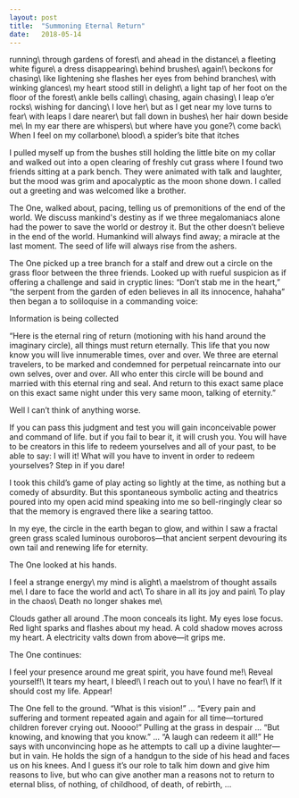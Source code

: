 ```yaml
---
layout: post
title:  "Summoning Eternal Return"
date:   2018-05-14
---
```


running\\
through gardens of forest\\
and ahead in the distance\\
a fleeting white figure\\
a dress disappearing\\
behind brushes\\
again!\\
beckons for chasing\\
like lightening she flashes her eyes from behind branches\\
with winking glances\\
my heart stood still in delight\\
a light tap of her foot on the floor of the forest\\
ankle bells calling\\
chasing, again chasing\\
I leap o’er rocks\\
wishing for dancing\\
I love her\\
but as I get near my love turns to fear\\
with leaps I dare nearer\\
but fall down in bushes\\
her hair down beside me\\
In my ear there are whispers\\
but where have you gone?\\
come back\\
When I feel on my collarbone\\
blood\\
a spider’s bite that itches

I pulled myself up from the bushes still holding the little bite on my collar and walked out into a open clearing of freshly cut grass where I found two friends sitting at a park bench. They were animated with talk and laughter, but the mood was grim and apocalyptic as the moon shone down. I called out a greeting and was welcomed like a brother.

The One, walked about, pacing, telling us of premonitions of the end of the world. We discuss mankind's destiny as if we three megalomaniacs alone had the power to save the world or destroy it. But the other doesn’t believe in the end of the world. Humankind will always find away; a miracle at the last moment. The seed of life will always rise from the ashers.

The One picked up a tree branch for a stalf and drew out a circle on the grass floor between the three friends. Looked up with rueful suspicion as if offering a challenge and said in cryptic lines: “Don’t stab me in the heart,” “the serpent from the garden of eden believes in all its innocence, hahaha” then began a to soliloquise in a commanding voice:

Information is being collected

“Here is the eternal ring of return (motioning with his hand around the imaginary circle), all things must return eternally. This life that you now know you will live innumerable times, over and over. We three are eternal travelers, to be marked and condemned for perpetual reincarnate into our own selves, over and over. All who enter this circle will be bound and married with this eternal ring and seal. And return to this exact same place on this exact same night under this very same moon, talking of eternity.”

Well I can’t think of anything worse.

If you can pass this judgment and test you will gain inconceivable power and command of life. but if you fail to bear it, it will crush you. You will have to be creators in this life to redeem yourselves and all of your past, to be able to say: I will it! What will you have to invent in order to redeem yourselves? Step in if you dare!

I took this child’s game of play acting so lightly at the time, as nothing but a comedy of absurdity. But this spontaneous symbolic acting and theatrics poured into my open acid mind speaking into me so bell-ringingly clear so that the memory is engraved there like a searing tattoo.

In my eye, the circle in the earth began to glow, and within I saw a fractal green grass scaled luminous ouroboros—that ancient serpent devouring its own tail and renewing life for eternity.

The One looked at his hands.

I feel a strange energy\\
my mind is alight\\
a maelstrom of thought assails me\\
I dare to face the world and act\\
To share in all its joy and pain\\
To play in the chaos\\
Death no longer shakes me\\

Clouds gather all around .The moon conceals its light. My eyes lose focus. Red light sparks and flashes about my head. A cold shadow moves across my heart. A electricity valts down from above—it grips me.

The One continues:

I feel your presence around me great spirit, you have found me!\\
Reveal yourself!\\
It tears my heart, I bleed!\\
I reach out to you\\
I have no fear!\\
If it should cost my life. Appear!

The One fell to the ground. “What is this vision!” ... “Every pain and suffering and torment repeated again and again for all time—tortured children forever crying out. Noooo!” Pulling at the grass in despair ... “But knowing, and knowing that you know.” ... “A laugh can redeem it all!” He says with unconvincing hope as he attempts to call up a divine laughter—but in vain. He holds the sign of a handgun to the side of his head and faces us on his knees. And I guess it’s our role to talk him down and give him reasons to live, but who can give another man a reasons not to return to eternal bliss, of nothing, of childhood, of death, of rebirth, … 

